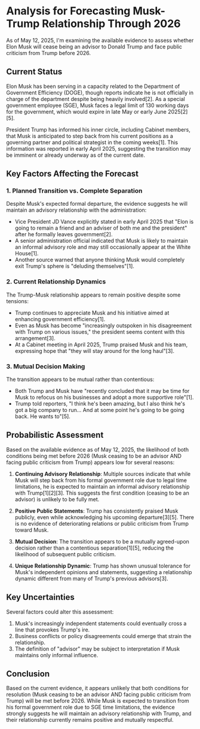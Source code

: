 # Analysis for Forecasting Musk-Trump Relationship Through 2026

As of May 12, 2025, I'm examining the available evidence to assess whether Elon Musk will cease being an advisor to Donald Trump and face public criticism from Trump before 2026.

## Current Status

Elon Musk has been serving in a capacity related to the Department of Government Efficiency (DOGE), though reports indicate he is not officially in charge of the department despite being heavily involved[2]. As a special government employee (SGE), Musk faces a legal limit of 130 working days for the government, which would expire in late May or early June 2025[2][5]. 

President Trump has informed his inner circle, including Cabinet members, that Musk is anticipated to step back from his current positions as a governing partner and political strategist in the coming weeks[1]. This information was reported in early April 2025, suggesting the transition may be imminent or already underway as of the current date.

## Key Factors Affecting the Forecast

### 1. Planned Transition vs. Complete Separation

Despite Musk's expected formal departure, the evidence suggests he will maintain an advisory relationship with the administration:

- Vice President JD Vance explicitly stated in early April 2025 that "Elon is going to remain a friend and an adviser of both me and the president" after he formally leaves government[2].
- A senior administration official indicated that Musk is likely to maintain an informal advisory role and may still occasionally appear at the White House[1].
- Another source warned that anyone thinking Musk would completely exit Trump's sphere is "deluding themselves"[1].

### 2. Current Relationship Dynamics

The Trump-Musk relationship appears to remain positive despite some tensions:

- Trump continues to appreciate Musk and his initiative aimed at enhancing government efficiency[1].
- Even as Musk has become "increasingly outspoken in his disagreement with Trump on various issues," the president seems content with this arrangement[3].
- At a Cabinet meeting in April 2025, Trump praised Musk and his team, expressing hope that "they will stay around for the long haul"[3].

### 3. Mutual Decision Making

The transition appears to be mutual rather than contentious:

- Both Trump and Musk have "recently concluded that it may be time for Musk to refocus on his businesses and adopt a more supportive role"[1].
- Trump told reporters, "I think he's been amazing, but I also think he's got a big company to run... And at some point he's going to be going back. He wants to"[5].

## Probabilistic Assessment

Based on the available evidence as of May 12, 2025, the likelihood of both conditions being met before 2026 (Musk ceasing to be an advisor AND facing public criticism from Trump) appears low for several reasons:

1. **Continuing Advisory Relationship**: Multiple sources indicate that while Musk will step back from his formal government role due to legal time limitations, he is expected to maintain an informal advisory relationship with Trump[1][2][3]. This suggests the first condition (ceasing to be an advisor) is unlikely to be fully met.

2. **Positive Public Statements**: Trump has consistently praised Musk publicly, even while acknowledging his upcoming departure[3][5]. There is no evidence of deteriorating relations or public criticism from Trump toward Musk.

3. **Mutual Decision**: The transition appears to be a mutually agreed-upon decision rather than a contentious separation[1][5], reducing the likelihood of subsequent public criticism.

4. **Unique Relationship Dynamic**: Trump has shown unusual tolerance for Musk's independent opinions and statements, suggesting a relationship dynamic different from many of Trump's previous advisors[3].

## Key Uncertainties

Several factors could alter this assessment:

1. Musk's increasingly independent statements could eventually cross a line that provokes Trump's ire.
2. Business conflicts or policy disagreements could emerge that strain the relationship.
3. The definition of "advisor" may be subject to interpretation if Musk maintains only informal influence.

## Conclusion

Based on the current evidence, it appears unlikely that both conditions for resolution (Musk ceasing to be an advisor AND facing public criticism from Trump) will be met before 2026. While Musk is expected to transition from his formal government role due to SGE time limitations, the evidence strongly suggests he will maintain an advisory relationship with Trump, and their relationship currently remains positive and mutually respectful.
